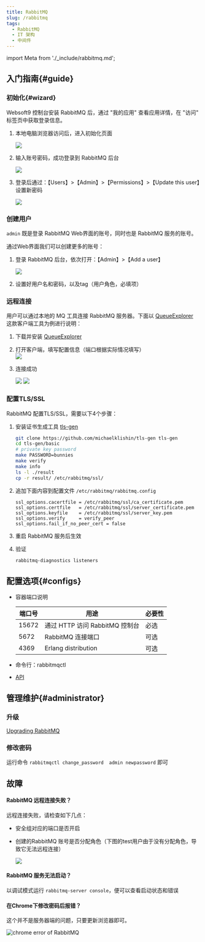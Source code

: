 ```yaml
---
title: RabbitMQ
slug: /rabbitmq
tags:
  - RabbitMQ 
  - IT 架构
  - 中间件
---
```


import Meta from './_include/rabbitmq.md';

<Meta name="meta" />

## 入门指南{#guide}

### 初始化{#wizard}

Websoft9 控制台安装 RabbitMQ 后，通过 "我的应用" 查看应用详情，在 "访问" 标签页中获取登录信息。  

1. 本地电脑浏览器访问后，进入初始化页面

   ![](https://libs.websoft9.com/Websoft9/DocsPicture/zh/rabbitmq/rabbitmq-login-websoft9.png)

2. 输入账号密码，成功登录到 RabbitMQ 后台  

   ![](https://libs.websoft9.com/Websoft9/DocsPicture/zh/rabbitmq/rabbitmq-bk-websoft9.png)

3. 登录后通过：【Users】>【Admin】>【Permissions】>【Update this user】设置新密码  

   ![](https://libs.websoft9.com/Websoft9/DocsPicture/zh/rabbitmq/rabbitmq-pw-websoft9.png)


### 创建用户

`admin` 既是登录 RabbitMQ Web界面的账号，同时也是 RabbitMQ 服务的账号。  

通过Web界面我们可以创建更多的账号：

1. 登录 RabbitMQ 后台，依次打开：【Admin】>【Add a user】

   ![](https://libs.websoft9.com/Websoft9/DocsPicture/zh/rabbitmq/rabbitmq-createuser-websoft9.png)

2. 设置好用户名和密码，以及tag（用户角色，必填项）

### 远程连接

用户可以通过本地的 MQ 工具连接 RabbitMQ 服务器。下面以 [QueueExplorer](https://www.cogin.com/mq/index.php) 这款客户端工具为例进行说明：

1. 下载并安装 [QueueExplorer](https://www.cogin.com/mq/download.php)

2. 打开客户端，填写配置信息（端口根据实际情况填写）   
   ![](https://libs.websoft9.com/Websoft9/DocsPicture/zh/rabbitmq/queueexplorer-rabbtimq001-websoft9.png)

3. 连接成功

   ![](https://libs.websoft9.com/Websoft9/DocsPicture/zh/rabbitmq/queueexplorer-rabbtimq002-websoft9.png)
   ![](https://libs.websoft9.com/Websoft9/DocsPicture/zh/rabbitmq/queueexplorer-rabbtimq003-websoft9.png)


### 配置TLS/SSL

RabbitMQ 配置TLS/SSL，需要以下4个步骤：

1. 安装证书生成工具 [tls-gen](https://github.com/michaelklishin/tls-gen)

    ```bash
    git clone https://github.com/michaelklishin/tls-gen tls-gen
    cd tls-gen/basic
    # private key password
    make PASSWORD=bunnies
    make verify
    make info
    ls -l ./result
    cp -r result/ /etc/rabbitmq/ssl/  
    ```

2. 追加下面内容到配置文件 `/etc/rabbitmq/rabbitmq.config`

    ```
    ssl_options.cacertfile = /etc/rabbitmq/ssl/ca_certificate.pem
    ssl_options.certfile   = /etc/rabbitmq/ssl/server_certificate.pem
    ssl_options.keyfile    = /etc/rabbitmq/ssl/server_key.pem
    ssl_options.verify     = verify_peer
    ssl_options.fail_if_no_peer_cert = false
    ```

3. 重启 RabbitMQ 服务后生效

4. 验证
    ```bash
    rabbitmq-diagnostics listeners
    ```

## 配置选项{#configs}

- 容器端口说明

  | 端口号 | 用途                                          | 必要性 |
  | ------ | --------------------------------------------- | ------ |
  | 15672   | 通过 HTTP 访问 RabbitMQ 控制台 | 必选   |
  | 5672 | RabbitMQ 连接端口 | 可选   |
  | 4369 | Erlang distribution | 可选   |

- 命令行：rabbitmqctl
- [API](https://www.rabbitmq.com/dotnet-api-guide.html)

## 管理维护{#administrator}

### 升级

[Upgrading RabbitMQ](https://www.rabbitmq.com/upgrade.html)

### 修改密码

运行命令 `rabbitmqctl change_password  admin newpassword` 即可


## 故障

#### RabbitMQ 远程连接失败？

远程连接失败，请检查如下几点：

* 安全组对应的端口是否开启

* 创建的RabbitMQ 账号是否分配角色（下图的test用户由于没有分配角色，导致它无法远程连接）

  ![](https://libs.websoft9.com/Websoft9/DocsPicture/zh/rabbitmq/rabbitmq-createusererror-websoft9.png)

#### RabbitMQ 服务无法启动？

以调试模式运行 `rabbitmq-server console`，便可以查看启动状态和错误

#### 在Chrome下修改密码后报错？

这个并不是服务器端的问题，只要更新浏览器即可。

![chrome error of RabbitMQ](https://libs.websoft9.com/Websoft9/DocsPicture/zh/rabbitmq/rabbitmq-chromeerror-websoft9.png)